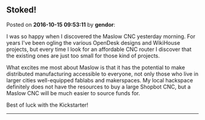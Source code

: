 ## Stoked!
Posted on **2016-10-15 09:53:11** by **gendor**:

I was so happy when I discovered the Maslow CNC yesterday morning. For years I've been ogling the various OpenDesk designs and WikiHouse projects, but every time I look for an affordable CNC router I discover that the existing ones are just too small for those kind of projects. 



What excites me most about Maslow is that it has the potential to make distributed manufacturing accessible to everyone, not only those who live in larger cities well-equipped fablabs and makerspaces. My local hackspace definitely does not have the resources to buy a large Shopbot CNC, but a Maslow CNC will be much easier to source funds for.



Best of luck with the Kickstarter!

---

